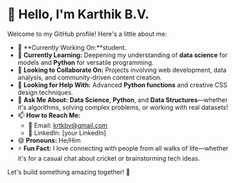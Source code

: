 # 👋 Hello, I'm Karthik B.V.

Welcome to my GitHub profile! Here's a little about me:

- 🔭 **Currently Working On:**student.
- 🌱 **Currently Learning:** Deepening my understanding of **data science** for models and **Python** for versatile programming.
- 👯 **Looking to Collaborate On:** Projects involving web development, data analysis, and community-driven content creation.
- 🤔 **Looking for Help With:** Advanced **Python functions** and creative CSS design techniques.
- 💬 **Ask Me About:** **Data Science**, **Python**, and **Data Structures**—whether it's algorithms, solving complex problems, or working with real datasets!
- 📫 **How to Reach Me:** 
  - 📧 Email: krtkbv@gmail.com
  - 💼 LinkedIn: [your LinkedIn]
- 😄 **Pronouns:** He/Him
- ⚡ **Fun Fact:** I love connecting with people from all walks of life—whether it's for a casual chat about cricket or brainstorming tech ideas.

Let's build something amazing together! 🚀

